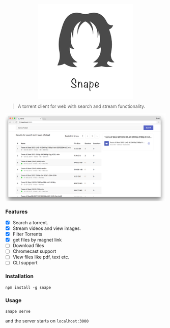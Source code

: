 <p align="center">
  <img src="./snape.png" align="center" alt="" width="300"/>
</p>

> A torrent client for web with search and stream functionality.

<p align="center">
  <img src="./demo.png" align="center" alt="" width="600"/>
</p>

### Features
- [x] Search a torrent. 
- [x] Stream videos and view images.
- [x] Filter Torrents
- [x] get files by magnet link
- [ ] Download files 
- [ ] Chromecast support
- [ ] View files like pdf, text etc.
- [ ] CLI support

### Installation 

```
npm install -g snape
```

### Usage

```
snape serve
```

and the server starts on `localhost:3000`

